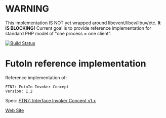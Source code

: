 # WARNING

This implementation IS NOT yet wrapped around libevent/libev/libuv/etc. **It IS BLOCKING!**
Current goal is to provide reference implementation for standard PHP model of "one process = one client".

[![Build Status](https://travis-ci.org/futoin/core-php-ri-invoker.svg?branch=master)](https://travis-ci.org/futoin/core-php-ri-invoker)

# FutoIn reference implementation

Reference implementation of:
 
    FTN7: FutoIn Invoker Concept
    Version: 1.2
    
Spec: [FTN7: Interface Invoker Concept v1.x](http://specs.futoin.org/final/preview/ftn7_iface_invoker_concept-1.html)

[Web Site](http://futoin.org/)

